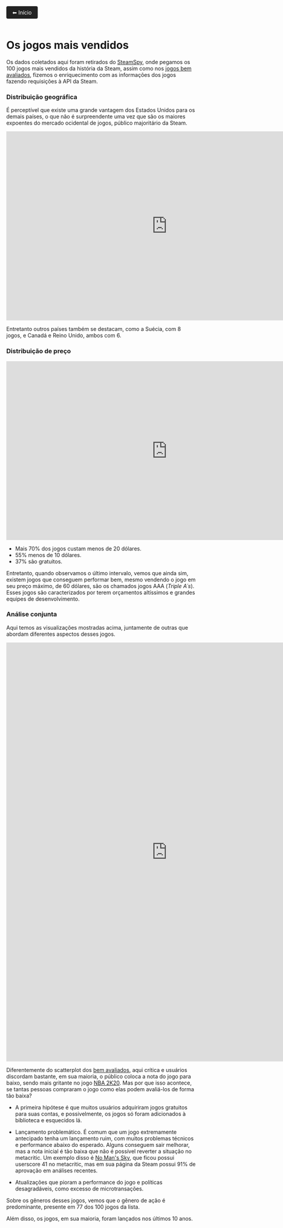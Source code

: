 <a href="https://lucasaraga0.github.io/steamVisualization/" style="display:inline-block; padding:8px 16px; background:#222; color:white; text-decoration:none; border-radius:4px; margin-bottom:1em;">
  ⬅ Início
</a>

# Os jogos mais vendidos

Os dados coletados aqui foram retirados do [SteamSpy](https://steamspy.com/), onde pegamos os 100 jogos mais vendidos da história da Steam, assim como nos [jogos bem avaliados](https://lucasaraga0.github.io/steamVisualization/bemAvaliados), fizemos o enriquecimento com as informações dos jogos fazendo requisições à API da Steam.

### Distribuição geográfica

É perceptível que existe uma grande vantagem dos Estados Unidos para os demais países, o que não é surpreendente uma vez que são os maiores expoentes do mercado ocidental de jogos, público majoritário da Steam.

<div style="width: 850px; margin: 0 auto; padding: 0;">
  <iframe
    src="https://observablehq.com/embed/341a0af66730c2da?cells=mapaMaisVendidos"
    style="width: 100%; height: 500px; border: none; display: block; margin: 0; padding: 0;"
    scrolling="no"
    frameborder="0">
  </iframe>
</div>

Entretanto outros países também se destacam, como a Suécia, com 8 jogos, e Canadá e Reino Unido, ambos com 6.

### Distribuição de preço 

<div style="width: 850px; margin: 0 auto; padding: 0;">
  <iframe
    src="https://observablehq.com/embed/341a0af66730c2da?cells=viewof+histMV"
    style="width: 100%; height: 473.015625px; border: none; display: block; margin: 0; padding: 0;"
    scrolling="no"
    frameborder="0">
  </iframe>
</div>


- Mais 70% dos jogos custam menos de 20 dólares.
- 55% menos de 10 dólares.
- 37% são gratuitos.

Entretanto, quando observamos o último intervalo, vemos que ainda sim, existem jogos que conseguem performar bem, mesmo vendendo o jogo em seu preço máximo, de 60 dólares, são os chamados jogos AAA (*Triple A´s*). Esses jogos são caracterizados por terem orçamentos altíssimos e grandes equipes de desenvolvimento.

### Análise conjunta

Aqui temos as visualizações mostradas acima, juntamente de outras que abordam diferentes aspectos desses jogos.


<div style="width: 850px; margin: 0 auto; padding: 0;">
  <iframe 
    src="https://observablehq.com/embed/341a0af66730c2da?cells=mapaMaisVendidos%2Cviewof+dashboardMaisVend" 
    style="width: 100%; height: 1108.03125px; border: none; display: block; margin: 0; padding: 0;" 
    scrolling="no" 
    frameborder="0">
  </iframe>
</div>


Diferentemente do scatterplot dos [bem avaliados](https://lucasaraga0.github.io/steamVisualization/bemAvaliados/), aqui crítica e usuários discordam bastante, em sua maioria, o público coloca a nota do jogo para baixo, sendo mais gritante no jogo [NBA 2K20](https://store.steampowered.com/app/1089350/NBA_2K20/). Mas por que isso acontece, se tantas pessoas compraram o jogo como elas podem avaliá-los de forma tão baixa? 

- A primeira hipótese é que muitos usuários adquiriram jogos gratuitos para suas contas, e possivelmente, os jogos só foram adicionados à biblioteca e esquecidos lá.

- Lançamento problemático. É comum que um jogo extremamente antecipado tenha um lançamento ruim, com muitos problemas técnicos e performance abaixo do esperado. Alguns conseguem sair melhorar, mas a nota inicial é tão baixa que não é possível reverter a situação no metacritic. Um exemplo disso é [No Man's Sky](https://store.steampowered.com/app/275850/No_Mans_Sky/), que ficou possui userscore 41 no metacritic, mas em sua página da Steam possui 91% de aprovação em análises recentes.  

- Atualizações que pioram a performance do jogo e políticas desagradáveis, como excesso de microtransações.

Sobre os gêneros desses jogos, vemos que o gênero de ação é predominante, presente em 77 dos 100 jogos da lista. 

Além disso, os jogos, em sua maioria, foram lançados nos últimos 10 anos.